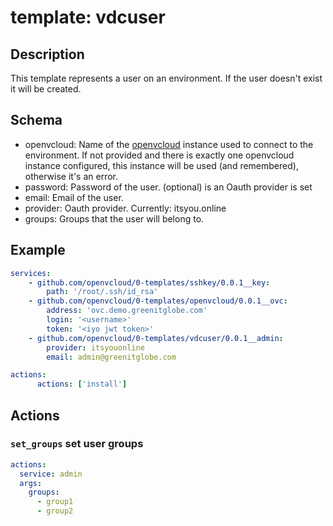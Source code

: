 # template: vdcuser

## Description

This template represents a user on an environment. If the user doesn't exist it will be created.

## Schema

- openvcloud: Name of the [openvcloud](../openvcloud) instance used to connect to the environment. If not provided and there is exactly one openvcloud instance configured, this instance will be used (and remembered), otherwise it's an error.
- password: Password of the user. (optional) is an Oauth provider is set
- email: Email of the user.
- provider: Oauth provider. Currently: itsyou.online
- groups: Groups that the user will belong to.

## Example

```yaml
services:
    - github.com/openvcloud/0-templates/sshkey/0.0.1__key:
        path: '/root/.ssh/id_rsa'
    - github.com/openvcloud/0-templates/openvcloud/0.0.1__ovc:
        address: 'ovc.demo.greenitglobe.com'
        login: '<username>'
        token: '<iyo jwt token>'
    - github.com/openvcloud/0-templates/vdcuser/0.0.1__admin:
        provider: itsyouonline
        email: admin@greenitglobe.com

actions:
      actions: ['install']
```

## Actions
### `set_groups` set user groups
```yaml
actions:
  service: admin
  args:
    groups:
      - group1
      - group2
```